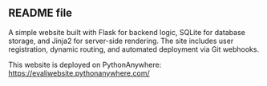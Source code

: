 ## README file

A simple website built with Flask for backend logic, SQLite for database storage, and Jinja2 for server-side rendering. The site includes user registration, dynamic routing, and automated deployment via Git webhooks.  

This website is deployed on PythonAnywhere:  
https://evaliwebsite.pythonanywhere.com/

